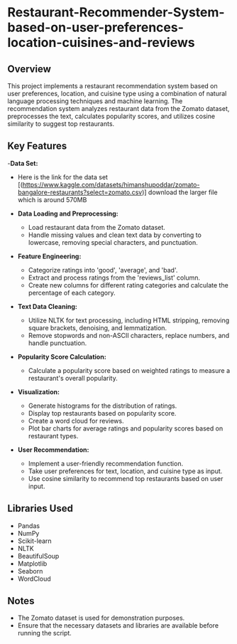 # Restaurant-Recommender-System-based-on-user-preferences-location-cuisines-and-reviews

## Overview
This project implements a restaurant recommendation system based on user preferences, location, and cuisine type using a combination of natural language processing techniques and machine learning. The recommendation system analyzes restaurant data from the Zomato dataset, preprocesses the text, calculates popularity scores, and utilizes cosine similarity to suggest top restaurants.

## Key Features

-**Data Set:**
  - Here is the link for the data set [(https://www.kaggle.com/datasets/himanshupoddar/zomato-bangalore-restaurants?select=zomato.csv)] download the larger file which is around 570MB
    
- **Data Loading and Preprocessing:**
  - Load restaurant data from the Zomato dataset.
  - Handle missing values and clean text data by converting to lowercase, removing special characters, and punctuation.

- **Feature Engineering:**
  - Categorize ratings into 'good', 'average', and 'bad'.
  - Extract and process ratings from the 'reviews_list' column.
  - Create new columns for different rating categories and calculate the percentage of each category.

- **Text Data Cleaning:**
  - Utilize NLTK for text processing, including HTML stripping, removing square brackets, denoising, and lemmatization.
  - Remove stopwords and non-ASCII characters, replace numbers, and handle punctuation.

- **Popularity Score Calculation:**
  - Calculate a popularity score based on weighted ratings to measure a restaurant's overall popularity.

- **Visualization:**
  - Generate histograms for the distribution of ratings.
  - Display top restaurants based on popularity score.
  - Create a word cloud for reviews.
  - Plot bar charts for average ratings and popularity scores based on restaurant types.

- **User Recommendation:**
  - Implement a user-friendly recommendation function.
  - Take user preferences for text, location, and cuisine type as input.
  - Use cosine similarity to recommend top restaurants based on user input.

## Libraries Used
- Pandas
- NumPy
- Scikit-learn
- NLTK
- BeautifulSoup
- Matplotlib
- Seaborn
- WordCloud

## Notes
- The Zomato dataset is used for demonstration purposes.
- Ensure that the necessary datasets and libraries are available before running the script.
